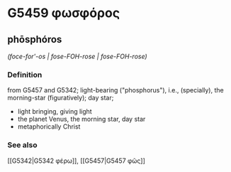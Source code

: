 # G5459 φωσφόρος

## phōsphóros

_(foce-for'-os | fose-FOH-rose | fose-FOH-rose)_

### Definition

from G5457 and G5342; light-bearing ("phosphorus"), i.e., (specially), the morning-star (figuratively); day star; 

- light bringing, giving light
- the planet Venus, the morning star, day star
- metaphorically Christ

### See also

[[G5342|G5342 φέρω]], [[G5457|G5457 φῶς]]
